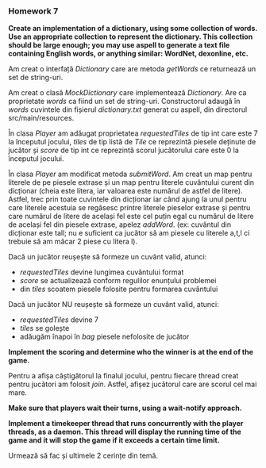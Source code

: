 ### Homework 7

**Create an implementation of a dictionary, using some collection of words. Use an appropriate collection to represent the dictionary. This collection should be large enough; you may use aspell to generate a text file containing English words, or anything similar: WordNet, dexonline, etc.**

Am creat o interfață _Dictionary_ care are metoda _getWords_ ce returnează un set de string-uri.

Am creat o clasă _MockDictionary_ care implementează _Dictionary_. Are ca proprietate _words_ ca fiind un set de string-uri. Constructorul adaugă în _words_ cuvintele din fișierul _dictionary.txt_ generat cu aspell, din directorul src/main/resources.

În clasa _Player_ am adăugat proprietatea _requestedTiles_ de tip int care este 7 la începutul jocului, _tiles_ de tip listă de _Tile_ ce reprezintă piesele deținute de jucător și _score_ de tip int ce reprezintă scorul jucătorului care este 0 la începutul jocului.

În clasa _Player_ am modificat metoda _submitWord_. Am creat un map pentru literele de pe piesele extrase și un map pentru literele cuvântului curent din dicționar (cheia este litera, iar valoarea este numărul de astfel de litere). Astfel, trec prin toate cuvintele din dicționar iar când ajung la unul pentru care literele acestuia se regăsesc printre literele pieselor extrase și pentru care numărul de litere de același fel este cel puțin egal cu numărul de litere de același fel din piesele extrase, apelez _addWord_. (ex: cuvântul din dicționar este tall; nu e suficient ca jucător să am piesele cu literele a,t,l ci trebuie să am măcar 2 piese cu litera l).

Dacă un jucător reușește să formeze un cuvânt valid, atunci:

- _requestedTiles_ devine lungimea cuvântului format
- _score_ se actualizează conform regulilor enunțului problemei
- din _tiles_ scoatem piesele folosite pentru formarea cuvântului

Dacă un jucător NU reușește să formeze un cuvânt valid, atunci:

- _requestedTiles_ devine 7
- _tiles_ se golește
- adăugăm înapoi în _bag_ piesele nefolosite de jucător

**Implement the scoring and determine who the winner is at the end of the game.**

Pentru a afișa câștigătorul la finalul jocului, pentru fiecare thread creat pentru jucători am folosit _join_. Astfel, afișez jucătorul care are scorul cel mai mare.

**Make sure that players wait their turns, using a wait-notify approach.**

**Implement a timekeeper thread that runs concurrently with the player threads, as a daemon. This thread will display the running time of the game and it will stop the game if it exceeds a certain time limit.**

Urmează să fac și ultimele 2 cerințe din temă.
